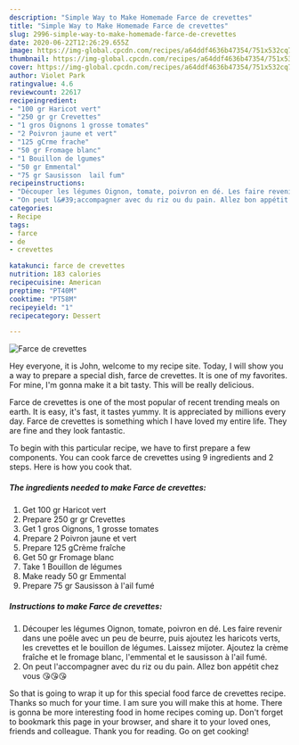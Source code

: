 ```yaml
---
description: "Simple Way to Make Homemade Farce de crevettes"
title: "Simple Way to Make Homemade Farce de crevettes"
slug: 2996-simple-way-to-make-homemade-farce-de-crevettes
date: 2020-06-22T12:26:29.655Z
image: https://img-global.cpcdn.com/recipes/a64ddf4636b47354/751x532cq70/farce-de-crevettes-photo-principale-de-la-recette.jpg
thumbnail: https://img-global.cpcdn.com/recipes/a64ddf4636b47354/751x532cq70/farce-de-crevettes-photo-principale-de-la-recette.jpg
cover: https://img-global.cpcdn.com/recipes/a64ddf4636b47354/751x532cq70/farce-de-crevettes-photo-principale-de-la-recette.jpg
author: Violet Park
ratingvalue: 4.6
reviewcount: 22617
recipeingredient:
- "100 gr Haricot vert"
- "250 gr gr Crevettes"
- "1 gros Oignons 1 grosse tomates"
- "2 Poivron jaune et vert"
- "125 gCrme frache"
- "50 gr Fromage blanc"
- "1 Bouillon de lgumes"
- "50 gr Emmental"
- "75 gr Sausisson  lail fum"
recipeinstructions:
- "Découper les légumes Oignon, tomate, poivron en dé. Les faire revenir dans une poêle avec un peu de beurre, puis ajoutez les haricots verts, les crevettes et le bouillon de légumes. Laissez mijoter. Ajoutez la crème fraîche et le fromage blanc, l&#39;emmental et le sausisson à l&#39;ail fumé."
- "On peut l&#39;accompagner avec du riz ou du pain. Allez bon appétit chez vous 😘😘😘"
categories:
- Recipe
tags:
- farce
- de
- crevettes

katakunci: farce de crevettes 
nutrition: 183 calories
recipecuisine: American
preptime: "PT40M"
cooktime: "PT58M"
recipeyield: "1"
recipecategory: Dessert

---
```



![Farce de crevettes](https://img-global.cpcdn.com/recipes/a64ddf4636b47354/751x532cq70/farce-de-crevettes-photo-principale-de-la-recette.jpg)

Hey everyone, it is John, welcome to my recipe site. Today, I will show you a way to prepare a special dish, farce de crevettes. It is one of my favorites. For mine, I'm gonna make it a bit tasty. This will be really delicious.



Farce de crevettes is one of the most popular of recent trending meals on earth. It is easy, it's fast, it tastes yummy. It is appreciated by millions every day. Farce de crevettes is something which I have loved my entire life. They are fine and they look fantastic.


To begin with this particular recipe, we have to first prepare a few components. You can cook farce de crevettes using 9 ingredients and 2 steps. Here is how you cook that.

<!--inarticleads1-->

##### The ingredients needed to make Farce de crevettes:

1. Get 100 gr Haricot vert
1. Prepare 250 gr gr Crevettes
1. Get 1 gros Oignons, 1 grosse tomates
1. Prepare 2 Poivron jaune et vert
1. Prepare 125 gCrème fraîche
1. Get 50 gr Fromage blanc
1. Take 1 Bouillon de légumes
1. Make ready 50 gr Emmental
1. Prepare 75 gr Sausisson à l&#39;ail fumé




<!--inarticleads2-->

##### Instructions to make Farce de crevettes:

1. Découper les légumes Oignon, tomate, poivron en dé. Les faire revenir dans une poêle avec un peu de beurre, puis ajoutez les haricots verts, les crevettes et le bouillon de légumes. Laissez mijoter. Ajoutez la crème fraîche et le fromage blanc, l&#39;emmental et le sausisson à l&#39;ail fumé.
1. On peut l&#39;accompagner avec du riz ou du pain. Allez bon appétit chez vous 😘😘😘




So that is going to wrap it up for this special food farce de crevettes recipe. Thanks so much for your time. I am sure you will make this at home. There is gonna be more interesting food in home recipes coming up. Don't forget to bookmark this page in your browser, and share it to your loved ones, friends and colleague. Thank you for reading. Go on get cooking!
